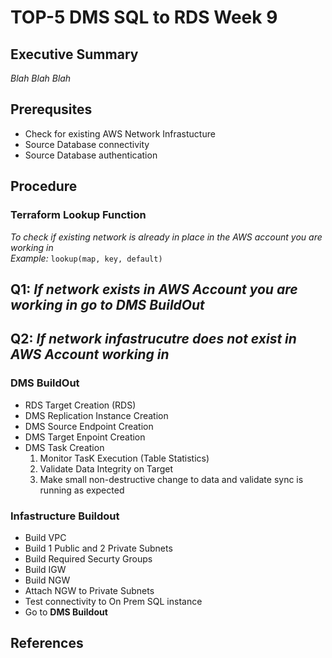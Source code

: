 # TOP-5 DMS SQL to RDS Week 9

## Executive Summary
*Blah Blah Blah*

## Prerequsites
- Check for existing AWS Network Infrastucture
- Source Database connectivity
- Source Database authentication

## Procedure

### Terraform Lookup Function 
*To check if existing network is already in place in the AWS account you are working in*  
*Example:* `lookup(map, key, default)`  

 ## Q1: *If network exists in AWS Account you are working in go to DMS BuildOut*
 ## Q2: *If network infastrucutre does not exist in AWS Account working in*
 
### DMS BuildOut
- RDS Target Creation (RDS)
- DMS Replication Instance Creation
- DMS Source Endpoint Creation
- DMS Target Enpoint Creation
- DMS Task Creation
  1.   Monitor TasK Execution (Table Statistics)
  2.   Validate Data Integrity on Target
  3.   Make small non-destructive change to data and validate sync is running as expected


### Infastructure Buildout
- Build VPC
- Build 1 Public and 2 Private Subnets
- Build Required Securty Groups
- Build IGW
- Build NGW
- Attach NGW to Private Subnets
- Test connectivity to On Prem SQL instance
- Go to **DMS Buildout**

## References 
